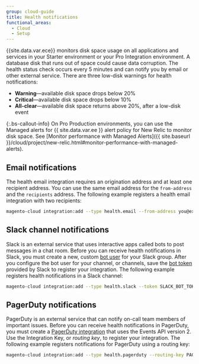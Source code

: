 ```yaml
---
group: cloud-guide
title: Health notifications
functional_areas:
  - Cloud
  - Setup
---
```


{{site.data.var.ece}} monitors disk space usage on all applications and services in your Starter environment or your Pro Integration environment. A database disk that runs out of space could cause data corruption. The health status check occurs every 5 minutes and can notify you by email or other external service. There are three low-disk warnings for health notifications:

-  **Warning**—available disk space drops below 20%
-  **Critical**—available disk space drops below 10%
-  **All-clear**—available disk space returns above 20%, after a low-disk event

{:.bs-callout-info}
On Pro Production environments, you can use the Managed alerts for {{ site.data.var.ee }} alert policy for New Relic to monitor disk space. See [Monitor performance with Managed Alerts]({{ site.baseurl }}/cloud/project/new-relic.html#monitor-performance-with-managed-alerts).

## Email notifications

The health email integration requires an origination address and at least one recipient address. You can use the same email address for the `from-address` and the `recipients` address. The following example registers a health email integration with two recipients:

```bash
magento-cloud integration:add --type health.email --from-address you@example.com --recipients them@example.com --recipients others@example.com
```

## Slack channel notifications

Slack is an external service that uses interactive apps called bots to post messages in a chat room. Before you can receive health notifications in Slack, you must create a new, custom [bot user](https://api.slack.com/bot-users) for your Slack group. After you configure the bot user for your channel, or channels, save the [bot token](https://api.slack.com/docs/token-types#bot) provided by Slack to register your integration. The following example registers health notifications in a Slack channel:

```bash
magento-cloud integration:add --type health.slack --token SLACK_BOT_TOKEN --channel '#slack-channel-name'
```

## PagerDuty notifications

PagerDuty is an external service that can notify on-call team members of important issues. Before you can receive health notifications in PagerDuty, you must create a [PagerDuty integration](https://v2.developer.pagerduty.com/v2/docs/integrating) that uses the Events API version 2. Use the Integration Key, or _routing key_, to register your integration. The following example registers notifications for PagerDuty using a routing key:

```bash
magento-cloud integration:add --type health.pagerduty --routing-key PAGERDUTY_ROUTING_KEY
```
